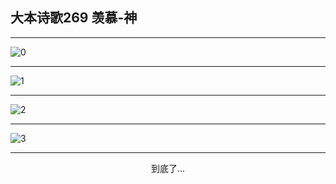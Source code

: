 
## 大本诗歌269 羡慕-神
        
<div id="aplayer0"></div>

---

<img alt="0" data-original="/data/d0268/0.png">

---

<img alt="1" data-original="/data/d0268/1.png">

---

<img alt="2" data-original="/data/d0268/2.png">

---

<img alt="3" data-original="/data/d0268/3.png">

---

<p style="text-align: center">到底了...</p>

<script src="/js/dist-view.js"></script>

<script>
MAIN.id = 'd0268';
        
const ap0 = new APlayer({
    container: document.getElementById('aplayer0'),
    volume: 1,
    loop: 'none',
    preload: 'none',
    audio: [{
        name: '大本诗歌269.mp3',
        artist: '大本诗歌',
        url: 'https://res.wx.qq.com/voice/getvoice?mediaid=MzI0NTk3MDM5M18yMjQ3NDkwODU4',
        cover: '/favicon'
    }]
});
</script>
